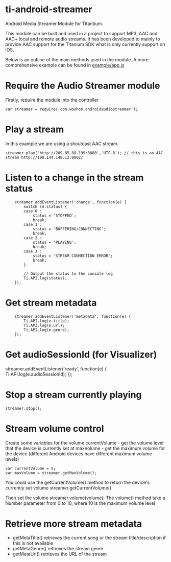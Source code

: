 # ti-android-streamer
Android Media Streamer Module for Titantium. 

This module can be built and used in a project to support MP3, AAC and AAC+ local and remote audio streams. It has been developed to mainly to provide AAC support for the Titanium SDK what is only currently support on iOS.

Below is an outline of the main methods used in the module. A more comprehensive example can be found in <a href="https://github.com/trevorf/ti-android-streamer/blob/master/example/app.js">example/app.js</a>

# Require the Audio Streamer module
Firstly, require the module into the controller 

	var streamer = require('com.woohoo.androidaudiostreamer');

# Play a stream
In this example we are using a shoutcast AAC stream.

	streamer.play('http://209.85.88.199:8080','UTF-8'); // this is an AAC stream http://198.144.148.12:9002/
	
# Listen to a change in the stream status	

        streamer.addEventListener('change', function(e) {
            switch (e.status) {
            case 0 :
                status = 'STOPPED';
                break;
            case 1 :
                status = 'BUFFERING/CONNECTING';
                break;
            case 2 :
                status = 'PLAYING';
                break;
            case 3 :
                status = 'STREAM CONNECTION ERROR';
                break;
            }

            // Output the status to the console log
            Ti.API.log(status);
        });

# Get stream metadata

        streamer.addEventListener('metadata', function(e) {
            Ti.API.log(e.title);
            Ti.API.log(e.url);
            Ti.API.log(e.genre);
        }); 

# Get audioSessionId (for Visualizer)

streamer.addEventListener('ready', function(e) {
    Ti.API.log(e.audioSessionId);
}); 


# Stop a stream currently playing

	streamer.stop();

# Stream volume control

Create some variables for the volume
currentVolume - get the volume level that the device is currently set at
maxVolume - get the maximum volume for the device (different Android devices have different maximum volume levels)

	var currentVolume = 5;
	var maxVolume = streamer.getMaxVolume();

You could use the getCurrentVolume() method to return the device's currently set volume
	streamer.getCurrentVolume()

Then set the volume
	streamer.volume(volume);
The volume() method take a Number parameter from 0 to 10, where 10 is the maximum volume level


# Retrieve more stream metadata

- getMetaTitle() retrieves the current song or the stream title/description if this is not available
- getMetaGenre() retrieves the stream genre 
- getMetaUrl() retrieves the URL of the stream
